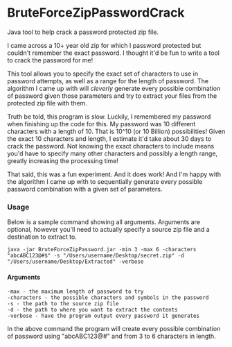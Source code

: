 # BruteForceZipPasswordCrack
Java tool to help crack a password protected zip file.

I came across a 10+ year old zip for which I password protected but couldn't remember the exact password. I thought it'd be fun to write a tool to crack the password for me!

This tool allows you to specify the exact set of characters to use in password attempts, as well as a range for the length of password. The algorithm I came up with will _cleverly_ generate every possible combination of password given those parameters and try to extract your files from the protected zip file with them.

Truth be told, this program is slow. Luckily, I remembered my password when finishing up the code for this. My password was 10 different characters with a length of 10. That is 10^10 (or 10 Billion) possibilities! Given the exact 10 characters and length, I estimate it'd take about 30 days to crack the password. Not knowing the exact characters to include means you'd have to specify many other characters and possibly a length range, greatly increasing the processing time!

That said, this was a fun experiment. And it does work! And I'm happy with the algorithm I came up with to sequentially generate every possible password combination with a given set of parameters.

### Usage
Below is a sample command showing all arguments. Arguments are optional, however you'll need to actually specify a source zip file and a destination to extract to.

`java -jar BruteForceZipPassword.jar -min 3 -max 6 -characters "abcABC123@#$" -s "/Users/username/Desktop/secret.zip" -d "/Users/username/Desktop/Extracted" -verbose`

#### Arguments
```-min - the minimum length of the password to try
-max - the maximum length of password to try
-characters - the possible characters and symbols in the password
-s - the path to the source zip file
-d - the path to where you want to extract the contents
-verbose - have the program output every password it generates
```
In the above command the program will create every possible combination of password using "abcABC123@#" and from 3 to 6 characters in length.


